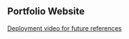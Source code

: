 ## Portfolio Website

[Deployment video for future references](https://www.youtube.com/watch?v=mJuz45RXeXY&)
